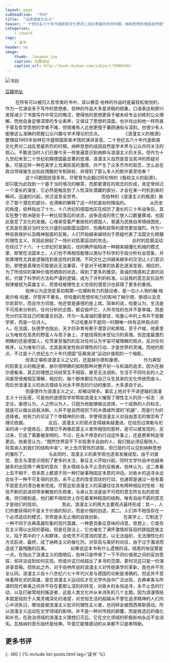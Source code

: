 ```yaml
---
layout: page
subheadline:  "书评"
title:  "当浪漫成为主义"
teaser: " 十世纪五六十年代是欧美文化界对二战反思最热烈的时期，纳粹思想的成因自然是学术界与公众共同关注的核心。作为十九世纪末至二十世纪初期德国最显著的思潮，浪漫主义自然是首当其冲的质疑对象。可是这样一种在美学上充满崇高的激情，并产生了众多杰作的观念，怎么会在政治领域催生出如此残酷的专制政权，并得到了那么多人的默许甚至信奉？  "
categories:
    - inward
tags:
    - 读书
header: no
image:
    thumb:  langman.jpg
    caption: 豆瓣地址
    caption_url: http://book.douban.com/subject/5996560/
---
```


<img src="{{ site.url}}/images/langman.jpg" alt="书封">
<p><a href="http://book.douban.com/subject/5996560/">豆瓣地址</a></p>

　　 在所有可以被归入哲学类的书中，读以赛亚·伯林的作品时是最轻松愉悦的，作为一位演说多于写作的思想者，伯林的作品大多是讲稿的结集，口语表达和即兴发挥减少了书面写作中常见的晦涩，使得他的思想更易于被未经专业训练的公众理解，而他自身足够深厚的专业素养，又保证了思想的深度。也许找出和他一样热衷于普及哲学思想的学者不难，但很难有人比他更擅于兼顾通俗与深刻，也很少有人能够这么准确的把握公众兴趣与学术理论的交点。 
　　 
　　 《浪漫主义的根源》整理自1965年伯林在华盛顿国家美术馆的演讲录音。二十世纪五六十年代是欧美文化界对二战反思最热烈的时期，纳粹思想的成因自然是学术界与公众共同关注的核心。不敢说当时人们已像今天一样普遍意识到纳粹与浪漫主义的关系，但作为十九世纪末至二十世纪初期德国最显著的思潮，浪漫主义自然是首当其冲的质疑对象。可是这样一种在美学上充满崇高的激情，并产生了众多杰作的观念，怎么会在政治领域催生出如此残酷的专制政权，并得到了那么多人的默许甚至信奉？ 
　　 
　　 这个问题困扰我多年。尽管曾为此翻过阿伦特的《极权主义的起源》，却只能为此找到一个基于当时境况的解答，而那更潜在的观念的形成，肯定曾经过一个漫长的演变，它必然是触及到了人性深处潜藏的部分，才会在某一时机到来的瞬间，迅速的兴起，并泛滥至全世界。 
　　 
　　 而伯林的《浪漫主义的根源》揭示了那个潜在的部分，也清晰的解释了这一时机是如何降临的。 
　　 
　　 从历史的角度，伯林指出了十七、十八世纪的德国地区在经历了漫长的三十年战争后，其实在整个欧洲是处于一种比较落后的状态，战争造成的死亡使人口数量骤减，也因此窒息了文化的发展。心理承受着严重挫败的德国人，普遍为民族自卑情结困扰，尤其是在面对当时文化兴盛的战胜国法国时，伤痛和屈辱的感觉更加强烈。作为一种自我保护以及精神层面的反叛，人们开始越来越倾向于质疑代表了法国文化精髓的理性主义，并因此掀起了一场针对启蒙运动的攻击。 
　　 
　　 此时的启蒙运动在经过了十六、十七世纪的发展后，也的确开始陷进一种越来越僵化机械的模式里，即使在法国本土，人们也不再相信能够以类似于科学的手段分析社会现象，并依靠理性尤其是逻辑找到普适性的真理。不同文化之间越来越多的交流让人们意识到，即使是真理也可能彼此无法兼容，于是对于结果的执着在逐渐变弱，相应的，为了所信仰的某种价值而牺牲的状态，得到了更多的推崇。真诚的情感和正直的动机，代替了科学的方法和严谨的逻辑，成为了评判的标准。以自我的意志反抗自然规律被视为英雄主义，而曾经被理性主义忽视的潜意识也获得了更多的重视。 
　　 
　　 伯林认为这场变革初期第一位堪称有力的鼓动者，是一位小人物约翰·格奥尔格·哈曼。尽管并不著名，但哈曼的思想却有力的影响了赫尔德、歌德以及克尔凯郭尔，而且作为邻居，他还曾是康德的座上宾。简单的说，哈曼认为，生活是不可用来分析的，任何分析的企图，都会毁坏它，人所寻找的也并不是幸福，而是充分的实现自己的能量去创造。作为一名虔诚的基督徒，哈曼心中的上帝并不是数学家，而是一位诗人。 
　　 
　　 不过哈曼并不是同一时期唯一持有这样观点的人。在法国，狄德罗也指出，天才的孕育有赖于潜意识和黑暗，至于卢梭，他甚至认为唯有在高贵的野蛮人与孩子身上，才能找得到未受玷污的真理。但态度最激烈明确的还是德国人，伦茨甚至强烈的反对任何认为宇宙可被理解的观点，反对任何秩序，认为唯有行动，尤其是突发性和非理性的行动，才是世界的灵魂。而他的观点，不过是十八世纪五六十年代德国"狂飙突进"运动价值观的一个缩影。 
　　 
　　 但真正堪称浪漫主义之父的，还是赫尔德和康德。 
　　 
　　 作为典型的启蒙主义的叛逆者，赫尔德明确的抵制那种对整齐划一与和谐的追求，因为在赫尔德看来，真正的理想之间经常互不相容，甚至无法调和，生活于不同社会的人之间甚至很难相互理解，相应的，每个群体都应为自己与生具来的文化传统而奋斗。而后世浪漫主义的尚古情结与对永不停息的行动的推崇，大多源自于此。 
　　 
　　 但康德作为浪漫主义之父，却被动得多。事实上他对于不讲逻辑的浪漫主义十分反感，可是他的道德哲学却帮助浪漫主义摧毁了理性主义的另一标志：决定论。康德认为，人之所以为人，只因为他能够做出选择，一个成熟的人的标志，就是可以做出自我决断。人并不是自然规则下的木偶或所谓的"机器"，而是行为的选择者。他有力的论证了个体精神的价值，并使得浪漫主义对自由意志的推崇有了理论依据。 
　　 
　　 此后，浪漫主义的观点变得越来越激进。在经历过席勒与尼采的进一步提炼后，真理已不再像启蒙主义者所相信的那样，是可以被发现的，反过来，它成了需要被发明的。不过，在永不停息的行动这件事上，还是费希特走得更远。他甚至认为，"既然世界容不下半奴隶半自由的人，我们就必须征服他人，将其纳入到我们的结构中来"。听上去尽管热烈进取，但已隐约可以见到纳粹思想的雏形了。 
　　 
　　 与此同时，浪漫主义的美学观也逐渐发展成型。由于对直觉、意志与潜意识得到了更多的关注，象征主义开始兴起，同时文学作品中也越来越多的出现两个典型的意向：思乡情结与永不止息的反叛者。伯林认为，这二者看上去不相干，但本质上都源于同一种打破事物固定本质的冲动。对故乡的追寻永远会处于一种不可复得的状态，永不止息的改变现状的行动，也通常是通过一些有着不屈意志的漂泊者来完成。尽管这些浪漫主义的英雄往往具有两种相反的性格：相信不断的前进将带来解放的乐观者，与承认生活是由不可控的意志所左右的悲观者。但归根到底，他们都不相信世上存在着某种稳固的结构，唯有自由不羁的意志才是他们的信仰。 
　　 
　　 至此，浪漫主义的两大主要观点最终形成：其一，人们所要获得的不是关于价值的知识，而是价值的创造，其二，人们并不相信存在一个必须适应的模式，世界是永无止境的自我创新。 
　　 
　　 在美学上，它制造了一种不同于古典英雄形象的现代英雄，一种更具象征意味的诗意，思想上，它是存在主义得以出现的基础，但是在政治上，它也催生了满怀激情却盲目的狭隘民族主义，陷于其中的个人和群体，会依凭不可意测的意志，以无法组织，无法理性化的方式前进，最终，成了纳粹主义的催化剂，对崇高与美好的向往，由于过于激进而造成了最残酷的后果。 
　　 
　　 如果说这本书有什么遗憾的话，结尾的匆促算是一点。在指出了浪漫主义的困境后，伯林只是呼唤了一下不同价值观之间的妥协宽容，却并没说到如何实现。但或许这已经超出了本书的范围，更何况这只是一份演讲录音稿。但除此之外，对于伯林所说的浪漫主义对传统美学的革新，我也并不完全认同。浪漫主义自十八世纪六七十年代兴发与德国的论断是准确的，但这并不意味着拜伦式的英雄，是在浪漫主义运动后才在文学作品中广泛出现，古典审美与所谓的现代审美之间并不存在着那么深刻的转变，对故乡的永恒追寻，永不止息的行动，以及打破常规的叛逆者，这是人类文化中从未消失的几个主题。因为浪漫情结本就是铭刻于人类灵魂深处的渴望，对世俗生活的超越从不曾在追求精神的人们内心中消失过，哪怕是被浪漫主义批评的理性主义者，也同样会被西西弗斯感动。所以浪漫主义运动在文学领域的影响，并不是一种对传统的颠覆，而是拣选后的强化和补充。在政治领域的浪漫主义理想幻灭后，它在文化领域的积极影响永远不会消失。瓦格纳的音乐始终是经典，毕竟它能够感动的从来都不只是希特勒。


## 更多书评
{: .t60 }
{% include list-posts.html tag='读书' %}